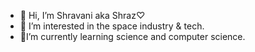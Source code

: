 - 👋 Hi, I’m Shravani aka Shraz♡
- 👀 I’m interested in the space industry & tech. 
- 💫I’m currently learning science and computer science. 


<!---
Shraz04/Shraz04 is a ✨ special ✨ repository because its `README.md` (this file) appears on your GitHub profile.
You can click the Preview link to take a look at your changes.
--->
